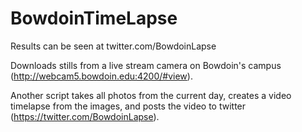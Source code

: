 # BowdoinTimeLapse

Results can be seen at twitter.com/BowdoinLapse


Downloads stills from a live stream camera on Bowdoin's campus (http://webcam5.bowdoin.edu:4200/#view).


Another script takes all photos from the current day, creates a video timelapse from the images, and posts the video to twitter (https://twitter.com/BowdoinLapse).
